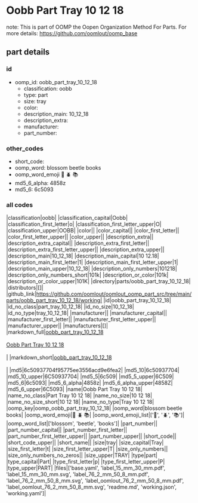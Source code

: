 # Oobb Part Tray 10 12 18  

note: This is part of OOMP the Oopen Organization Method For Parts. For more details: https://github.com/oomlout/oomp_base

##  part details





### id
* oomp_id: oobb_part_tray_10_12_18
  * classification: oobb
  * type: part
  * size: tray
  * color: 
  * description_main: 10_12_18
  * description_extra: 
  * manufacturer: 
  * part_number: 

### other_codes
* short_code: 
* oomp_word: blossom beetle books
* oomp_word_emoji :blossom: :beetle: :books:
* md5_6_alpha: 4858z
* md5_6: 6c5093

### all codes 
|classification|oobb|
|classification_capital|Oobb|
|classification_first_letter|o|
|classification_first_letter_upper|O|
|classification_upper|OOBB|
|color||
|color_capital||
|color_first_letter||
|color_first_letter_upper||
|color_upper||
|description_extra||
|description_extra_capital||
|description_extra_first_letter||
|description_extra_first_letter_upper||
|description_extra_upper||
|description_main|10_12_18|
|description_main_capital|10 12.18|
|description_main_first_letter|1|
|description_main_first_letter_upper|1|
|description_main_upper|10_12_18|
|description_only_numbers|101218|
|description_only_numbers_short|101k|
|description_or_color|101k|
|description_or_color_upper|101K|
|directory|parts/oobb_part_tray_10_12_18|
|distributors|[]|
|github_link|https://github.com/oomlout/oomlout_oomp_part_src/tree/main/parts/oobb_part_tray_10_12_18/working|
|id|oobb_part_tray_10_12_18|
|id_no_class|part_tray_10_12_18|
|id_no_size|10_12_18|
|id_no_type|tray_10_12_18|
|manufacturer||
|manufacturer_capital||
|manufacturer_first_letter||
|manufacturer_first_letter_upper||
|manufacturer_upper||
|manufacturers|[]|
|markdown_full|[oobb_part_tray_10_12_18](https://github.com/oomlout/oomlout_oomp_part_src/tree/main/parts/oobb_part_tray_10_12_18/working)<br>[](https://github.com/oomlout/oomlout_oomp_part_src/tree/main/parts/oobb_part_tray_10_12_18/working)<br>[Oobb Part Tray 10 12 18](https://github.com/oomlout/oomlout_oomp_part_src/tree/main/parts/oobb_part_tray_10_12_18/working)<br><br>|
|markdown_short|[oobb_part_tray_10_12_18](https://github.com/oomlout/oomlout_oomp_part_src/tree/main/parts/oobb_part_tray_10_12_18/working)<br><br>|
|md5|6c50937704f95775ee3556acd9e6fea2|
|md5_10|6c50937704|
|md5_10_upper|6C50937704|
|md5_5|6c509|
|md5_5_upper|6C509|
|md5_6|6c5093|
|md5_6_alpha|4858z|
|md5_6_alpha_upper|4858Z|
|md5_6_upper|6C5093|
|name|Oobb Part Tray 10 12 18|
|name_no_class|Part Tray 10 12 18|
|name_no_size|10 12 18|
|name_no_size_short|10 12 18|
|name_no_type|Tray 10 12 18|
|oomp_key|oomp_oobb_part_tray_10_12_18|
|oomp_word|blossom beetle books|
|oomp_word_emoji|:blossom: :beetle: :books:|
|oomp_word_emoji_list|[':blossom:', ':beetle:', ':books:']|
|oomp_word_list|['blossom', 'beetle', 'books']|
|part_number||
|part_number_capital||
|part_number_first_letter||
|part_number_first_letter_upper||
|part_number_upper||
|short_code||
|short_code_upper||
|short_name||
|size|tray|
|size_capital|Tray|
|size_first_letter|t|
|size_first_letter_upper|T|
|size_only_numbers||
|size_only_numbers_no_zeros||
|size_upper|TRAY|
|type|part|
|type_capital|Part|
|type_first_letter|p|
|type_first_letter_upper|P|
|type_upper|PART|
|files|['base.yaml', 'label_15_mm_30_mm.pdf', 'label_15_mm_30_mm.svg', 'label_76_2_mm_50_8_mm.pdf', 'label_76_2_mm_50_8_mm.svg', 'label_oomlout_76_2_mm_50_8_mm.pdf', 'label_oomlout_76_2_mm_50_8_mm.svg', 'readme.md', 'working.json', 'working.yaml']|
